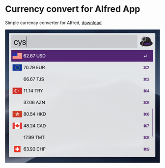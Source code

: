 # Currency convert for Alfred App

Simple currency converter for Alfred, [download](https://github.com/skar404/alfred_currency_convert/releases)

![img/alfred_course.gif](img/alfred_course.png)
